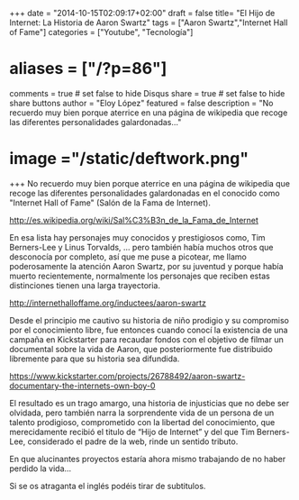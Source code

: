 +++
date = "2014-10-15T02:09:17+02:00"
draft = false
title= "El Hijo de Internet: La Historia de Aaron Swartz"
tags = ["Aaron Swartz","Internet Hall of Fame"]
categories = ["Youtube", "Tecnología"]
# aliases = ["/?p=86"]
comments = true	# set false to hide Disqus
share = true	# set false to hide share buttons
author = "Eloy López"
featured = false
description = "No recuerdo muy bien porque aterrice en una página de wikipedia que recoge las diferentes personalidades galardonadas..."
# image ="/static/deftwork.png"
+++
No recuerdo muy bien porque aterrice en una página de wikipedia que recoge las diferentes personalidades galardonadas en el conocido como "Internet Hall of Fame" (Salón de la Fama de Internet).

<a title="Wikipedia - Internet Hall of Fame" href="http://es.wikipedia.org/wiki/Sal%C3%B3n_de_la_Fama_de_Internet" target="_blank">http://es.wikipedia.org/wiki/Sal%C3%B3n_de_la_Fama_de_Internet</a>

En esa lista hay personajes muy conocidos y prestigiosos como, Tim Berners-Lee y Linus Torvalds, &#8230; pero también había muchos otros que desconocía por completo, así que me puse a picotear, me llamo poderosamente la atención Aaron Swartz, por su juventud y porque había muerto recientemente, normalmente los personajes que reciben estas distinciones tienen una larga trayectoria.

<a title="Aaron Swartz - Posthumous Recipient - INTERNET HALL of FAME INNOVATOR" href="http://internethalloffame.org/inductees/aaron-swartz" target="_blank">http://internethalloffame.org/inductees/aaron-swartz</a>

Desde el principio me cautivo su historia de niño prodigio y su compromiso por el conocimiento libre, fue entonces cuando conocí la existencia de una campaña en Kickstarter para recaudar fondos con el objetivo de filmar un documental sobre la vida de Aaron, que posteriormente fue distribuido libremente para que su historia sea difundida.

<a title="El Hijo de Internet: La Historia de Aaron Swartz" href="https://www.kickstarter.com/projects/26788492/aaron-swartz-documentary-the-internets-own-boy-0" target="_blank">https://www.kickstarter.com/projects/26788492/aaron-swartz-documentary-the-internets-own-boy-0</a>

El resultado es un trago amargo, una historia de injusticias que no debe ser olvidada, pero también narra la sorprendente vida de un persona de un talento prodigioso, comprometido con la libertad del conocimiento, que merecidamente recibió el titulo de &#8220;Hijo de Internet&#8221; y del que Tim Berners-Lee, considerado el padre de la web, rinde un sentido tributo.

<div class="jetpack-video-wrapper">
  <span class='embed-youtube' style='text-align:center; display: block;'></span>
</div>

En que alucinantes proyectos estaría ahora mismo trabajando de no haber perdido la vida&#8230;

Si se os atraganta el inglés podéis tirar de subtitulos.

